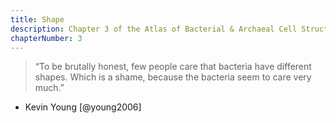 ```yaml
---
title: Shape
description: Chapter 3 of the Atlas of Bacterial & Archaeal Cell Structure covers common shapes of bacterial and archaeal cells, and the cytoskeletons that make them.
chapterNumber: 3
---
```

> “To be brutally honest, few people care that bacteria have different shapes. Which is a shame, because the bacteria seem to care very much.”  
- Kevin Young [@young2006]

